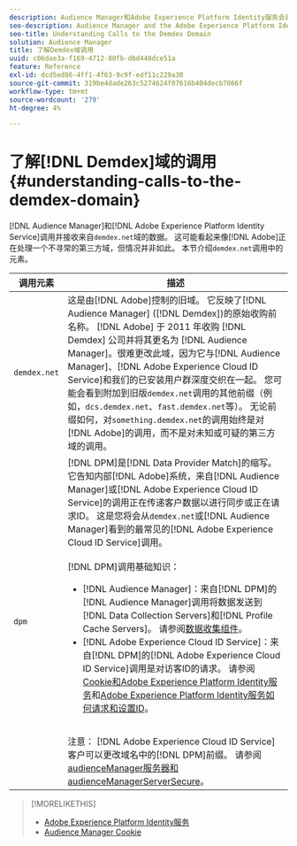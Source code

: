 ```yaml
---
description: Audience Manager和Adobe Experience Platform Identity服务会调用demdex.net域并从中接收数据。 这看起来像Adobe正在与某个不寻常的第三方域合作，但事实并非如此。 本节介绍demdex.net调用中的元素。
seo-description: Audience Manager and the Adobe Experience Platform Identity Service make calls to and receive data from the demdex.net domain. This may seem like Adobe is working with an unusual third-party domain, but this is not the case. This section describes the elements in a demdex.net call.
seo-title: Understanding Calls to the Demdex Domain
solution: Audience Manager
title: 了解Demdex域调用
uuid: c06dae3a-f169-4712-80fb-d6d448dce51a
feature: Reference
exl-id: dcd5ed86-4ff1-4f63-9c9f-edf11c229a30
source-git-commit: 319be4dade263c5274624f07616b404decb7066f
workflow-type: tm+mt
source-wordcount: '279'
ht-degree: 4%

---
```


# 了解[!DNL Demdex]域的调用 {#understanding-calls-to-the-demdex-domain}

[!DNL Audience Manager]和[!DNL Adobe Experience Platform Identity Service]调用并接收来自`demdex.net`域的数据。 这可能看起来像[!DNL Adobe]正在处理一个不寻常的第三方域，但情况并非如此。 本节介绍`demdex.net`调用中的元素。

| 调用元素 | 描述 |
|---|---|
| `demdex.net` | 这是由[!DNL Adobe]控制的旧域。 它反映了[!DNL Audience Manager] ([!DNL Demdex])的原始收购前名称。 [!DNL Adobe] 于 2011 年收购 [!DNL Demdex] 公司并将其更名为 [!DNL Audience Manager]。很难更改此域，因为它与[!DNL Audience Manager]、[!DNL Adobe Experience Cloud ID Service]和我们的已安装用户群深度交织在一起。 您可能会看到附加到旧版`demdex.net`调用的其他前缀（例如，`dcs.demdex.net`、`fast.demdex.net`等）。 无论前缀如何，对`something.demdex.net`的调用始终是对[!DNL Adobe]的调用，而不是对未知或可疑的第三方域的调用。 |
| `dpm` | [!DNL DPM]是[!DNL Data Provider Match]的缩写。 它告知内部[!DNL Adobe]系统，来自[!DNL Audience Manager]或[!DNL Adobe Experience Cloud ID Service]的调用正在传递客户数据以进行同步或正在请求ID。 这是您将会从`demdex.net`或[!DNL Audience Manager]看到的最常见的[!DNL Adobe Experience Cloud ID Service]调用。 <br><br>[!DNL DPM]调用基础知识： <ul><li>[!DNL Audience Manager]：来自[!DNL DPM]的[!DNL Audience Manager]调用将数据发送到[!DNL Data Collection Servers]和[!DNL Profile Cache Servers]。 请参阅[数据收集组件](../reference/system-components/components-data-collection.md)。</li><li>[!DNL Adobe Experience Cloud ID Service]：来自[!DNL DPM]的[!DNL Adobe Experience Cloud ID Service]调用是对访客ID的请求。 请参阅[Cookie和Adobe Experience Platform Identity服务](https://experienceleague.adobe.com/docs/id-service/using/intro/cookies.html?lang=zh-Hans)和[Adobe Experience Platform Identity服务如何请求和设置ID](https://experienceleague.adobe.com/docs/id-service/using/intro/id-request.html?lang=zh-Hans)。</li></ul><br>注意： [!DNL Adobe Experience Cloud ID Service]客户可以更改域名中的[!DNL DPM]前缀。 请参阅[audienceManager服务器和audienceManagerServerSecure](https://experienceleague.adobe.com/docs/id-service/using/id-service-api/configurations/subdomain-config.html?lang=zh-Hans)。 |

>[!MORELIKETHIS]
>
>* [Adobe Experience Platform Identity服务](https://experienceleague.adobe.com/docs/id-service/using/home.html?lang=zh-Hans)
>* [Audience Manager Cookie](https://experienceleague.adobe.com/docs/core-services/interface/ec-cookies/cookies-am.html?lang=zh-Hans)
